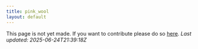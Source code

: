 ```yaml
---
title: pink_wool
layout: default
---
```


This page is not yet made. If you want to contribute please do so [here](https://github.com/CrazyH2/Bigstone/blob/wiki/components/pink_wool.md).
_Last updated: 2025-06-24T21:39:18Z_
